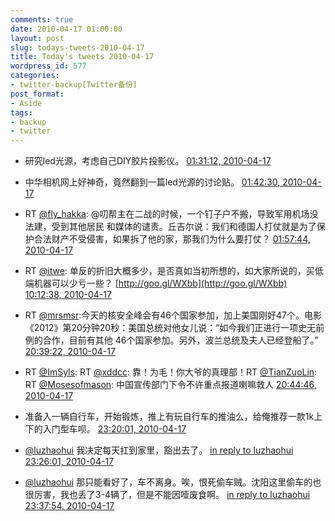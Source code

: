 ```yaml
---
comments: true
date: 2010-04-17 01:00:00
layout: post
slug: todays-tweets-2010-04-17
title: Today's tweets 2010-04-17
wordpress_id: 577
categories:
- twitter-backup[Twitter备份]
post_format:
- Aside
tags:
- backup
- twitter
---
```





  * 研究led光源，考虑自己DIY胶片投影仪。 [01:31:12, 2010-04-17](http://twitter.com/gfrog/statuses/12295114671)





  * 中华相机网上好神奇，竟然翻到一篇led光源的讨论贴。 [01:42:30, 2010-04-17](http://twitter.com/gfrog/statuses/12295654128)





  * RT [@fly_hakka](http://twitter.com/fly_hakka): @叨帮主在二战的时候，一个钉子户不搬，导致军用机场没法建，受到其他居民 和媒体的谴责。丘吉尔说：我们和德国人打仗就是为了保护合法财产不受侵害，如果拆了他的家，那我们为什么要打仗？ [01:57:44, 2010-04-17](http://twitter.com/gfrog/statuses/12296363229)





  * RT [@itwe](http://twitter.com/itwe): 单反的折旧大概多少，是否真如当初所想的，如大家所说的，买低端机器可以少亏一些？ [http://goo.gl/WXbb](http://goo.gl/WXbb) [10:12:38, 2010-04-17](http://twitter.com/gfrog/statuses/12318132717)





  * RT [@mrsmsr](http://twitter.com/mrsmsr):今天的核安全峰会有46个国家参加，加上美国刚好47个。电影《2012》第20分钟20秒：美国总统对他女儿说：“如今我们正进行一项史无前例的合作，目前有其他 46个国家参加。另外，波兰总统及夫人已经登船了。” [20:39:22, 2010-04-17](http://twitter.com/gfrog/statuses/12339123719)





  * RT [@ImSyls](http://twitter.com/ImSyls): RT [@xddcc](http://twitter.com/xddcc): 靠！为毛！你大爷的真理部！RT [@TianZuoLin](http://twitter.com/TianZuoLin): RT [@Mosesofmason](http://twitter.com/Mosesofmason): 中国宣传部门下令不许重点报道喇嘛救人 [20:44:46, 2010-04-17](http://twitter.com/gfrog/statuses/12339314466)





  * 准备入一辆自行车，开始锻炼，推上有玩自行车的推油么，给俺推荐一款1k上下的入门型车呗。 [23:20:01, 2010-04-17](http://twitter.com/gfrog/statuses/12346208596)





  * [@luzhaohui](http://twitter.com/luzhaohui) 我决定每天扛到家里，豁出去了。 [in reply to luzhaohui](http://twitter.com/luzhaohui/statuses/12346434439) [23:26:01, 2010-04-17](http://twitter.com/gfrog/statuses/12346505875)





  * [@luzhaohui](http://twitter.com/luzhaohui) 那只能看好了，车不离身。唉，恨死偷车贼。沈阳这里偷车的也很厉害，我也丢了3-4辆了，但是不能因噎废食啊。 [in reply to luzhaohui](http://twitter.com/luzhaohui/statuses/12346738616) [23:37:54, 2010-04-17](http://twitter.com/gfrog/statuses/12347092538)




